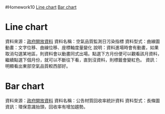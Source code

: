 #Homework10
[Line chart](http://kdde.github.io/Homework10/index.html)
[Bar chart](http://kdde.github.io/Homework10/bars.html)

# Line chart
資料來源：[政府開放資料](http://data.gov.tw/)
資料名稱：空氣品質監測日污染指標
資料型式：曲線圖
動畫：文字位移、曲線位移、座標軸度量變化
說明：資料進場時會有動畫，如果取消勾選某地區，則資料會以動畫同式出場。點選下方月份便可以觀看該月資料，繼續點選下個月份，就可以不斷往下看，直到沒資料，則標籤會變紅色。
資訊：明顯看出東部空氣品質較西部好。

# Bar chart
資料來源：[政府開放資料](http://data.gov.tw/)
資料名稱：公告材質回收率統計資料
資料型式：長條圖
資訊：環保意識抬頭，回收率有增加趨勢。
